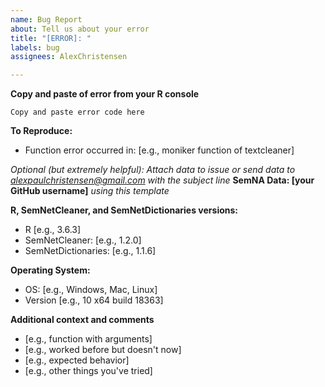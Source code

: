```yaml
---
name: Bug Report
about: Tell us about your error
title: "[ERROR]: "
labels: bug
assignees: AlexChristensen

---
```


<!--- Please replace information in the [square brackets] and delete the brackets -->

**Copy and paste of error from your R console**
```
Copy and paste error code here
```

**To Reproduce:**
- Function error occurred in: [e.g., moniker function of textcleaner]

*Optional (but extremely helpful): Attach data to issue or send data to alexpaulchristensen@gmail.com with the subject line* **SemNA Data: [your GitHub username]** *using this template* 

**R, SemNetCleaner, and SemNetDictionaries versions:**
- R [e.g., 3.6.3]
- SemNetCleaner: [e.g., 1.2.0]
- SemNetDictionaries: [e.g., 1.1.6]

<!--- 
Don't know your versions? You can check using the following code:
```
# R
R.version$version.string
# SemNetCleaner
packageVersion("SemNetCleaner")
# SemNetDictionaries
packageVersion("SemNetDictionaries")
```
--->

**Operating System:**
 - OS: [e.g., Windows, Mac, Linux]
 - Version [e.g., 10 x64 build 18363]

<!--- 
Don't know your OS? You can check using the following code:
```
# OS
Sys.info()[1:3]
```
--->

**Additional context and comments**
- [e.g., function with arguments]
- [e.g., worked before but doesn't now]
- [e.g., expected behavior]
- [e.g., other things you've tried]

